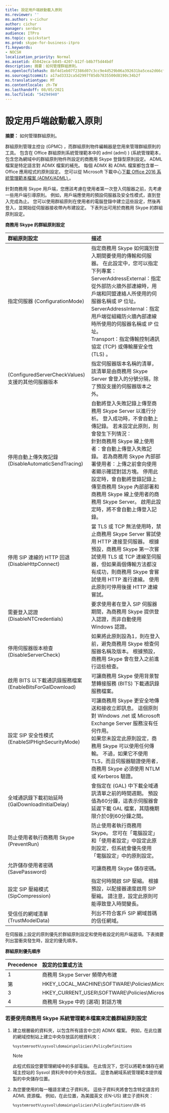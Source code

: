 ```yaml
---
title: 設定用戶端啟動載入原則
ms.reviewer: ''
ms.author: v-cichur
author: cichur
manager: serdars
audience: ITPro
ms.topic: quickstart
ms.prod: skype-for-business-itpro
f1.keywords:
- NOCSH
localization_priority: Normal
ms.assetid: 45042eca-b845-4207-b12f-b8b7f5d44bdf
description: 摘要：如何管理群組原則。
ms.openlocfilehash: 8bf4d1eb07f2386d07c3cc9e4d529b06a392631ba5cea2d66cf02cc7742ed1f5
ms.sourcegitcommit: a17ad3332ca5d2997f85db7835500d8190c34b2f
ms.translationtype: MT
ms.contentlocale: zh-TW
ms.lasthandoff: 08/05/2021
ms.locfileid: "54294940"
---
```

# <a name="configure-client-bootstrapping-policies"></a>設定用戶端啟動載入原則
 
**摘要：** 如何管理群組原則。
  
群組原則管理主控台 (GPMC) ，而群組原則物件編輯器是您用來管理群組原則的工具。 包含在 Office 群組原則系統管理範本中的 adml (adml) )  (系統管理範本，包含您為網域中的群組原則物件所設定的商務用 Skype 登錄型原則設定。 ADML 檔案是特定語言對 ADMX 檔案的補充。 每個 ADMX 和 ADML 檔案都包含單一 Office 應用程式的原則設定。 您可以從 Microsoft 下載中心[下載 Office 2016 系統管理範本檔案 (ADMX/ADML) ](https://www.microsoft.com/download/details.aspx?id=49030) 。
  
針對商務用 Skype 用戶端，您應該考慮在使用者第一次登入伺服器之前，先考慮一些用戶端引導原則。 例如，用戶端應使用的預設伺服器及安全性模式，直到登入完成為止。 您可以使用群組原則在使用者的電腦登錄中建立這些設定，然後再登入，並開始從伺服器接收帶內布建設定。 下表列出可用於商務用 Skype 的群組原則設定。
  
**商務用 Skype 的群組原則設定**

|群組原則設定|描述|
|:-----|:-----|
|指定伺服器 (ConfigurationMode)   <br/> | 指定商務用 Skype 如何識別登入期間要使用的傳輸和伺服器。 在此設定中，您可以指定下列專案： <br/>  ServerAddressExternal：指定從外部防火牆外部連線時，用戶端和同盟連絡人所使用的伺服器名稱或 IP 位址。 <br/>  ServerAddressInternal：指定用戶端從組織防火牆內部連線時所使用的伺服器名稱或 IP 位址。 <br/>  Transport：指定傳輸控制通訊協定 (TCP) 或傳輸層安全性 (TLS) 。 <br/> |
| (ConfiguredServerCheckValues) 支援的其他伺服器版本  <br/> |指定伺服器版本名稱的清單，該清單是由商務用 Skype Server 會登入的分號分隔，除了預設支援的伺服器版本之外。  <br/> |
|停用自動上傳失敗記錄 (DisableAutomaticSendTracing)   <br/> |自動將登入失敗記錄上傳至商務用 Skype Server 以進行分析。 登入成功時，不會自動上傳記錄。 若未設定此原則，則會發生下列情況：  <br/> 針對商務用 Skype 線上使用者：會自動上傳登入失敗記錄。 若為商務用 Skype 內部部署使用者：上傳之前會向使用者顯示確認對話方塊。 停用此設定時，會自動將登錄記錄上傳至商務用 Skype 內部部署和商務用 Skype 線上使用者的商務用 Skype Server。 啟用此設定時，將不會自動上傳登入記錄。  <br/> |
|停用 SIP 連線的 HTTP 回退 (DisableHttpConnect)   <br/> |當 TLS 或 TCP 無法使用時，禁止商務用 Skype Server 嘗試使用 HTTP 連接至伺服器。 根據預設，商務用 Skype 第一次嘗試使用 TLS 或 TCP 連線至伺服器，但如果兩個傳輸方法都沒有成功，則商務用 Skype 會嘗試使用 HTTP 進行連線。 使用此原則可停用後援 HTTP 連線嘗試。  <br/> |
|需要登入認證 (DisableNTCredentials)   <br/> |要求使用者在登入 SIP 伺服器期間，為商務用 Skype 提供登入認證，而非自動使用 Windows 認證。  <br/> |
|停用伺服器版本檢查 (DisableServerCheck)   <br/> |如果將此原則設為1，則在登入前，避免商務用 Skype 檢查伺服器名稱及版本。 根據預設，商務用 Skype 會在登入之前進行這些檢查。  <br/> |
|啟用 BITS 以下載通訊錄服務檔案 (EnableBitsForGalDownload)   <br/> |可讓商務用 Skype 使用背景智慧轉接服務 (BITS) 下載通訊錄服務檔案。  <br/> |
|設定 SIP 安全性模式 (EnableSIPHighSecurityMode)   <br/> |可讓商務用 Skype 更安全地傳送和接收立即訊息。 這個原則對 Windows .net 或 Microsoft Exchange Server 服務沒有任何作用。  <br/> 如果您未設定此原則設定，商務用 Skype 可以使用任何傳輸。 不過，如果它不使用 TLS，而且伺服器驗證使用者，商務用 Skype 必須使用 NTLM 或 Kerberos 驗證。  <br/> |
|全域通訊錄下載初始延時 (GalDownloadInitialDelay)   <br/> |會指定在 (GAL) 中下載全域通訊清單之前的時間週期。 預設值為60分鐘，這表示伺服器會延遲下載 GAL 檔案，其隨機期限介於0到60分鐘之間。  <br/> |
|防止使用者執行商務用 Skype (PreventRun)   <br/> |防止使用者執行商務用 Skype。 您可在「電腦設定」和「使用者設定」中設定此原則設定，但系統會優先使用「電腦設定」中的原則設定。  <br/> |
|允許儲存使用者密碼 (SavePassword)   <br/> |可讓商務用 Skype 儲存密碼。  <br/> |
|設定 SIP 壓縮模式 (SipCompression)   <br/> |指定何時開啟 SIP 壓縮。 根據預設，以配接器速度啟用 SIP 壓縮。 請注意，設定此原則可能導致登入時間變長。  <br/> |
|受信任的網域清單 (TrustModelData)   <br/> |列出不符合客戶 SIP 網域首碼的信任網域。  <br/> |
   
在伺服器上設定的原則優先於群組原則設定和使用者設定的用戶端選項。下表摘要列出當衝突發生時，設定的優先順序。
  
**群組原則優先順序**

|**Precedence**|**設定的位置或方法**|
|:-----|:-----|
|1  <br/> |商務用 Skype Server 頻帶內布建  <br/> |
|第  <br/> |HKEY_LOCAL_MACHINE\SOFTWARE\Policies\Microsoft\Office\16.0\Lync  <br/> |
|3   <br/> |HKEY_CURRENT_USER\SOFTWARE\Policies\Microsoft\Office\16.0\Lync  <br/> |
|4   <br/> |商務用 Skype 中的 [選項] 對話方塊  <br/> |
   
### <a name="to-define-group-policy-settings-by-using-the-skype-for-business-administrative-template-files"></a>若要使用商務用 Skype 系統管理範本檔案來定義群組原則設定

1. 建立根層級的資料夾，以包含所有語言中立的 ADMX 檔案。 例如，在此位置的網域控制站上建立中央存放區的根資料夾：
    
     `%systemroot%\sysvol\domain\policies\PolicyDefinitions`
    
    > [!NOTE]
    > 此程式假設您要管理網域中的多部電腦。 在此情況下，您可以將範本儲存在網域主控站的 Sysvol 資料夾中的中央存放區。 這會為網域系統管理範本提供複製的中央儲存位置。 
  
2. 為您要使用的每一種語言建立子資料夾。 這些子資料夾將會包含特定語言的 ADML 資源檔。 例如，在此位置，為美國英文 (EN-US) 建立子資料夾：
    
     `%systemroot%\sysvol\domain\policies\PolicyDefinitions\EN-US`
    

